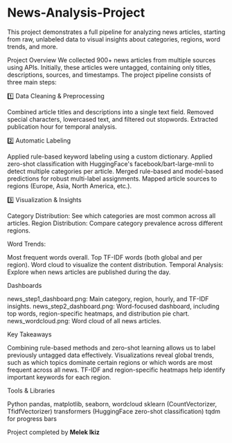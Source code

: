 # News-Analysis-Project
This project demonstrates a full pipeline for analyzing news articles, starting from raw, unlabeled data to visual insights about categories, regions, word trends, and more.

Project Overview
We collected 900+ news articles from multiple sources using APIs. Initially, these articles were untagged, containing only titles, descriptions, sources, and timestamps.
The project pipeline consists of three main steps:

1️⃣ Data Cleaning & Preprocessing

Combined article titles and descriptions into a single text field.
Removed special characters, lowercased text, and filtered out stopwords.
Extracted publication hour for temporal analysis.

2️⃣ Automatic Labeling

Applied rule-based keyword labeling using a custom dictionary.
Applied zero-shot classification with HuggingFace's facebook/bart-large-mnli to detect multiple categories per article.
Merged rule-based and model-based predictions for robust multi-label assignments.
Mapped article sources to regions (Europe, Asia, North America, etc.).

3️⃣ Visualization & Insights

Category Distribution: See which categories are most common across all articles.
Region Distribution: Compare category prevalence across different regions.

Word Trends:

Most frequent words overall.
Top TF-IDF words (both global and per region).
Word cloud to visualize the content distribution.
Temporal Analysis: Explore when news articles are published during the day.

Dashboards

news_step1_dashboard.png: Main category, region, hourly, and TF-IDF insights.
news_step2_dashboard.png: Word-focused dashboard, including top words, region-specific heatmaps, and distribution pie chart.
news_wordcloud.png: Word cloud of all news articles.

Key Takeaways

Combining rule-based methods and zero-shot learning allows us to label previously untagged data effectively.
Visualizations reveal global trends, such as which topics dominate certain regions or which words are most frequent across all news.
TF-IDF and region-specific heatmaps help identify important keywords for each region.

Tools & Libraries

Python
pandas, matplotlib, seaborn, wordcloud
sklearn (CountVectorizer, TfidfVectorizer)
transformers (HuggingFace zero-shot classification)
tqdm for progress bars

Project completed by **Melek Ikiz**
